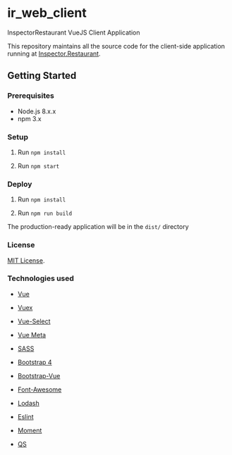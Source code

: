 # ir_web_client
InspectorRestaurant VueJS Client Application

This repository maintains all the source code for the client-side application running at [Inspector.Restaurant](http://inspector.restaurant).

## Getting Started

### Prerequisites
- Node.js 8.x.x
- npm 3.x

### Setup

1. Run `npm install`

2. Run `npm start`

### Deploy

1. Run `npm install`

2. Run `npm run build`

The production-ready application will be in the `dist/` directory

### License
[MIT License](http://opensource.org/licenses/MIT).

### Technologies used

- [Vue](http://vuejs.org/)

- [Vuex](https://vuex.vuejs.org/en/)

- [Vue-Select](https://github.com/sagalbot/vue-select)

- [Vue Meta](https://github.com/declandewet/vue-meta)

- [SASS](http://sass-lang.com/)

- [Bootstrap 4](http://getbootstrap.com/)

- [Bootstrap-Vue](bootstrap-vue.js.org)

- [Font-Awesome](http://fortawesome.github.io/Font-Awesome/icons/)

- [Lodash](https://lodash.com/)

- [Eslint](https://eslint.org/)

- [Moment](https://momentjs.com/docs/)

- [QS](https://www.npmjs.com/package/qs)
